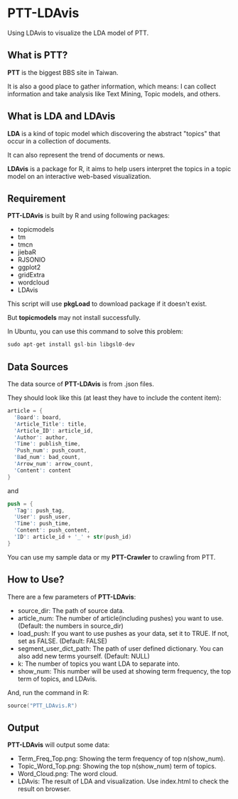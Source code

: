 # PTT-LDAvis

Using LDAvis to visualize the LDA model of PTT.

## What is PTT?

**PTT** is the biggest BBS site in Taiwan.

It is also a good place to gather information, which means: I can collect information and take analysis like Text Mining, Topic models, and others.

## What is LDA and LDAvis

**LDA** is a kind of topic model which discovering the abstract "topics" that occur in a collection of documents.

It can also represent the trend of documents or news.

**LDAvis** is a package for R, it aims to help users interpret the topics in a topic model on an interactive web-based visualization.

## Requirement

**PTT-LDAvis** is built by R and using following packages:

* topicmodels
* tm
* tmcn
* jiebaR
* RJSONIO
* ggplot2
* gridExtra
* wordcloud
* LDAvis

This script will use **pkgLoad** to download package if it doesn't exist.

But **topicmodels** may not install successfully.

In Ubuntu, you can use this command to solve this problem:

```s
sudo apt-get install gsl-bin libgsl0-dev
```


## Data Sources

The data source of **PTT-LDAvis** is from .json files.

They should look like this (at least they have to include the content item):

```s
article = {
  'Board': board,
  'Article_Title': title,
  'Article_ID': article_id,
  'Author': author,
  'Time': publish_time,
  'Push_num': push_count,
  'Bad_num': bad_count,
  'Arrow_num': arrow_count,
  'Content': content
}
```

and

```s
push = {
  'Tag': push_tag,
  'User': push_user,
  'Time': push_time,
  'Content': push_content,
  'ID': article_id + '_' + str(push_id)
}
```

You can use my sample data or my **PTT-Crawler** to crawling from PTT.

## How to Use?

There are a few parameters of **PTT-LDAvis**:

* source_dir: The path of source data.
* article_num: The number of article(including pushes) you want to use. (Default: the numbers in source_dir)
* load_push: If you want to use pushes as your data, set it to TRUE. If not, set as FALSE. (Default: FALSE)
* segment_user_dict_path: The path of user defined dictionary. You can also add new terms yourself. (Default: NULL)
* k: The number of topics you want LDA to separate into.
* show_num: This number will be used at showing term frequency, the top term of topics, and LDAvis.

And, run the command in R:

```s
source("PTT_LDAvis.R")
```

## Output

**PTT-LDAvis** will output some data:

* Term_Freq_Top.png: Showing the term frequency of top n(show_num).
* Topic_Word_Top.png: Showing the top n(show_num) term of topics.
* Word_Cloud.png: The word cloud.
* LDAvis: The result of LDA and visualization. Use index.html to check the result on browser.
